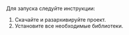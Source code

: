 Для запуска следуйте инструкции:
1) Скачайте и разархивируйте проект.
2) Установите все необходимые библиотеки.
